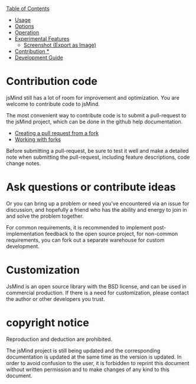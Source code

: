 [Table of Contents](index.md)

* [Usage](1.usage.md)
* [Options](2.options.md)
* [Operation](3.operation.md)
* [Experimental Features](experimental-features.md)
  * [Screenshot (Export as Image)](plugin-screenshot.md)
* [Contribution *](4.contribution.md)
* [Development Guide](5.development.md)

Contribution code
===

jsMind still has a lot of room for improvement and optimization. You are welcome to contribute code to jsMind.

The most convenient way to contribute code is to submit a pull-request to the jsMind project, which can be done in the github help documentation.

* [Creating a pull request from a fork](https://help.github.com/en/articles/creating-a-pull-request-from-a-fork)
* [Working with forks](https://help.github.com/en/articles/working-with-forks)

Before submitting a pull-request, be sure to test it well and make a detailed note when submitting the pull-request, including feature descriptions, code change notes.

Ask questions or contribute ideas
===

Or you can bring up a problem or need you've encountered via an issue for discussion, and hopefully a friend who has the ability and energy to join in and solve the problem together.

For common requirements, it is recommended to implement post-implementation feedback to the open source project, for non-common requirements, you can fork out a separate warehouse for custom development.

Customization
===

JsMind is an open source library with the BSD license, and can be used in commercial production. If there is a need for customization, please contact the author or other developers you trust.

copyright notice
===

Reproduction and deduction are prohibited.

The jsMind project is still being updated and the corresponding documentation is updated at the same time as the version is updated. In order to avoid confusion to the user, it is forbidden to reprint this document without written permission and to make changes of any kind to this document.